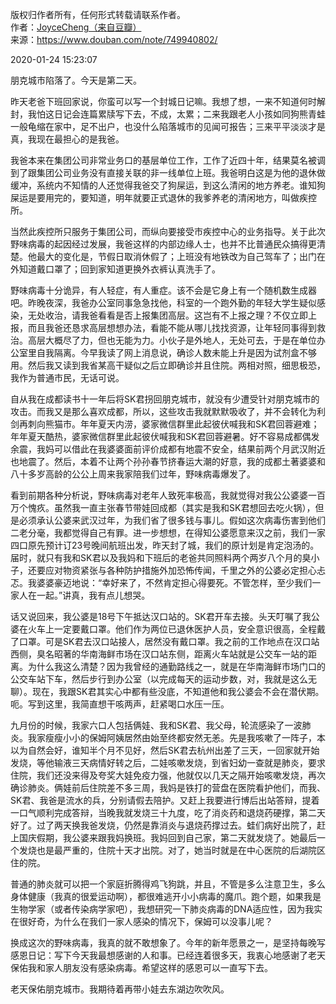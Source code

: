 版权归作者所有，任何形式转载请联系作者。  
作者：[JoyceCheng（来自豆瓣）](https://www.douban.com/people/30298116/)  
来源：https://www.douban.com/note/749940802/  

2020-01-24 15:23:07

朋克城市陷落了。今天是第二天。

昨天老爸下班回家说，你蛮可以写一个封城日记嘛。我想了想，一来不知道何时解封，我怕这日记会连篇累牍写下去，不成，太累；二来我跟老人小孩如同狗熊青蛙一般龟缩在家中，足不出户，也没什么陷落城市的见闻可报告；三来平平淡淡才是真，我现在最担心的是我爸。

我爸本来在集团公司非常业务口的基层单位工作，工作了近四十年，结果莫名被调到了跟集团公司业务没有直接关联的非一线单位上班。我爸明白这是为他的退休做缓冲，系统内不知情的人还觉得我爸交了狗屎运，到这么清闲的地方养老。谁知狗屎运是要用完的，要知道，明年就要正式退休的我爹养老的清闲地方，叫做疾控所。

当然此疾控所只服务于集团公司，而纵向要接受市疾控中心的业务指导。关于此次野味病毒的起因经过发展，我爸这样的内部边缘人士，也并不比普通民众搞得更清楚。他最大的变化是，节假日取消休假了；上班没有地铁改为自己驾车了；出门在外知道戴口罩了；回到家知道更换外衣裤认真洗手了。

野味病毒十分诡异，有人轻症，有人重症。该不会是它身上有一个随机数生成器吧。昨晚夜深，我爸办公室同事急急找他，科室的一个跑外勤的年轻大学生疑似感染，无处收治，请我爸看看是否上报集团高层。这岂有不上报之理？不仅立即上报，而且我爸还恳求高层想想办法，看能不能从哪儿找找资源，让年轻同事得到救治。高层大概尽了力，但也无能为力。小伙子是外地人，无处可去，于是在单位办公室里自我隔离。今早我读了网上消息说，确诊人数未能上升是因为试剂盒不够用。然后我又读到我省某高干疑似之后立即确诊并且住院。两相对照，细思极恐，我作为普通市民，无话可说。

自从我在成都读书十一年后将SK君拐回朋克城市，就没有少遭受针对朋克城市的攻击。而我又是那么喜欢成都，所以，这些攻击我就默默吸收了，并不会转化为利剑再刺向熊猫市。年年夏天内涝，婆家微信群里此起彼伏喊我和SK君回蓉避难；年年夏天酷热，婆家微信群里此起彼伏喊我和SK君回蓉避暑。好不容易成都偶发余震，我妈可以借此在我婆婆面前评价成都有地震不安全，结果前两个月武汉附近也地震了。然后，本着不让两个孙孙春节挤春运大潮的好意，我的成都土著婆婆和八十多岁高龄的公公上周来我家陪我们过年，野味病毒爆发了。

看到前期各种分析说，野味病毒对老年人致死率极高，我就觉得对我公公婆婆一百万个愧疚。虽然我一直主张春节带娃回成都（其实是我和SK君想回去吃火锅），但是必须承认公婆来武汉过年，为我们省了很多钱与事儿。假如这次病毒伤害到他们二老分毫，我都觉得自己有罪。进一步想想，在得知公婆愿意来汉之前，我们一家四口原先预计订23号晚间航班出发，昨天封了城，我们的原计划是肯定泡汤的。届时，就只有我和SK君以及我妈和下班后的老爸共同照料两个两岁八个月的臭小子，还要应对物资紧张与各种防护措施外加恐怖传闻，千里之外的公婆必定担心忐忑。我婆婆豪迈地说：“幸好来了，不然肯定担心得要死。不管怎样，至少我们一家人在一起。”讲真，我有点儿想哭。

话又说回来，我公婆是18号下午抵达汉口站的。SK君开车去接。头天叮嘱了我公婆在火车上一定要戴口罩。他们作为两位已退休医护人员，安全意识很高，全程戴了口罩。可是SK君去汉口站接人，居然没有戴口罩。我之前的工作地点在汉口站西侧，臭名昭著的华南海鲜市场在汉口站东侧，距离火车站就是公交车一站的距离。为什么我这么清楚？因为我曾经的通勤路线之一，就是在华南海鲜市场门口的公交车站下车，然后步行到办公室（以完成每天的运动步数，对，我就是这么无聊）。现在，我跟SK君其实心中都有些没底，不知道他和我公婆会不会在潜伏期。呃。写到这里，我简直想干咳两声，赶紧喝口水压一压。

九月份的时候，我家六口人包括俩娃、我和SK君、我父母，轮流感染了一波肺炎。我家瘦瘦小小的保姆阿姨居然由始至终都安然无恙。先是我咳嗽了一阵子，本以为自然会好，谁知半个月不见好，然后SK君去杭州出差了三天，一回家就开始发烧，等他输液三天病情好转之后，二娃咳嗽发烧，到省妇幼一查就是肺炎，要求住院，我们还没来得及夸奖大娃免疫力强，他就仅以几天之隔开始咳嗽发烧，再次确诊肺炎。俩娃前后住院差不多三周，我妈是铁打的营盘在医院看护他们，而我、SK君、我爸是流水的兵，分别请假去陪护。又赶上我要进行博后出站答辩，提着一口气顺利完成答辩，当晚我就发烧三十九度，吃了消炎药和退烧药硬撑，第二天好了。过了两天换我爸发烧，仍然是靠消炎与退烧药撑过去。蛙们病好出院了，赶上国庆假期，我公婆来跟我妈换班。我妈回到自己家，第二天就发烧了。她最后一个发烧也是最严重的，住院十天才出院。对了，她当时就是在中心医院的后湖院区住的院。

普通的肺炎就可以把一个家庭折腾得鸡飞狗跳，并且，不管是多么注意卫生，多么身体健康（我真的很爱运动啊），都很难逃开小小病毒的魔爪。跑个题，如果我是生物学家（或者传染病学家吧），我想研究一下肺炎病毒的DNA适应性，因为我实在很好奇，为什么在我们一家人感染的情况下，保姆可以没事儿呢？

换成这次的野味病毒，我真的就不敢想象了。今年的新年愿景之一，是坚持每晚写感恩日记：写下今天我最想感谢的人和事。已经连着很多天，我衷心地感谢了老天保佑我和家人朋友没有感染病毒。希望这样的感恩可以一直写下去。

老天保佑朋克城市。我期待着再带小娃去东湖边吹吹风。
